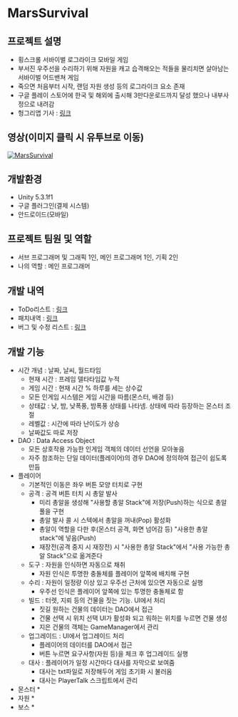 # MarsSurvival

## 프로젝트 설명
* 횡스크롤 서바이벌 로그라이크 모바일 게임
* 부서진 우주선을 수리하기 위해 자원을 캐고 습격해오는 적들을 물리치면 살아남는
서바이벌 어드밴쳐 게임
* 죽으면 처음부터 시작, 랜덤 자원 생성 등의 로그라이크 요소 존재
* 구글 플레이 스토어에 한국 및 해외에 출시해 3만다운로드까지 달성 했으나 내부사정으로 내려감
* 헝그리앱 기사 : [링크](http://www.hungryapp.co.kr/news/news_view.php?bcode=news&pid=45507&catecode=002&rtype=B&page=1&searchtype=subject&searchstr=&tcnt=&tbcnt=&block=&mn=&mx=)

## 영상(이미지 클릭 시 유투브로 이동)
[![MarsSurvival](https://img.youtube.com/vi/9xh5RbYUEX4/0.jpg)](https://youtu.be/9xh5RbYUEX4 "MarsSurvival")

## 개발환경
* Unity 5.3.1f1
* 구글 플러그인(결제 시스템)
* 안드로이드(모바일)

## 프로젝트 팀원 및 역할
* 서브 프로그래머 및 그래픽 1인, 메인 프로그래머 1인, 기획 2인
* 나의 역할 : 메인 프로그래머

## 개발 내역
* ToDo리스트 : [링크](https://github.com/MiruSona/MarsSurvival/blob/main/Document/Todo.xlsx)
* 패치내역 : [링크](https://github.com/MiruSona/MarsSurvival/blob/main/Document/Patch.xlsx)
* 버그 및 수정 리스트 : [링크](https://github.com/MiruSona/MarsSurvival/blob/main/Document/Bug%26Fix.xlsx)

## 개발 기능
* 시간 개념 : 날짜, 날씨, 월드타임
	* 현재 시간 : 프레임 델타타임값 누적
	* 게임 시간 : 현재 시간 % 하루를 세는 상수값
	* 모든 인게임 시스템은 게임 시간을 따름(몬스터, 배경 등)
	* 상태값 : 낮, 밤, 낮폭풍, 밤폭풍 상태를 나타넴. 상태에 따라 등장하는 몬스터 조절
	* 레벨값 : 시간에 따라 난이도가 상승
	* 날짜값도 따로 저장
* DAO : Data Access Object
	* 모든 상호작용 가능한 인게임 객체의 데이터 선언을 모아놓음
	* 자주 참조하는 단일 데이터(플레이어)의 경우 DAO에 정의하여 접근이 쉽도록 만듬
* 플레이어
	* 기본적인 이동은 좌우 버튼 모양 터치로 구현
	* 공격 : 공격 버튼 터치 시 총알 발사
		* 미리 총알을 생성해 "사용할 총알 Stack"에 저장(Push)하는 식으로 총알 풀을 구현
		* 총알 발사 콜 시 스텍에서 총알을 꺼내(Pop) 활성화
		* 총알이 역할을 다한 후(몬스터 공격, 화면 넘어감 등) "사용한 총알 stack"에 넣음(Push)
		* 재장전(공격 중지 시 재장전) 시 "사용한 총알 Stack"에서 "사용 가능한 총알 Stack"으로 옮겨준다
	* 도구 : 자원을 인식하면 자동으로 채취
		* 자원 인식은 투명한 충돌체를 플레이어 앞쪽에 배치해 구현
	* 수리 : 자원이 일정량 이상 있고 우주선 근처에 있으면 자동으로 실행
		* 우주선 인식은 플레이어 앞쪽에 있는 투명한 충돌체로 함
	* 빌드 : 터렛, 지뢰 등의 건물을 짓는 기능. UI에서 처리
		* 짓길 원하는 건물의 데이터는 DAO에서 접근
		* 건물 선택 시 위치 선택 UI가 활성화 되고 워하는 위치를 누르면 건물 생성
		* 지은 건물의 객체는 GameManager에서 관리
	* 업그레이드 : UI에서 업그레이드 처리
		* 플레이어의 데이터를 DAO에서 접근
		* 버튼 누르면 요구사항(자원 등)을 체크 후 업그레이드 실행
	* 대사 : 플레이어가 일정 시간마다 대사를 자막으로 보여줌
		* 대사는 txt파일로 저장해두어 게임 초기화 시 불러옴
		* 대사는 PlayerTalk 스크립트에서 관리
* 몬스터
	*
* 자원
	*
* 보스
	*